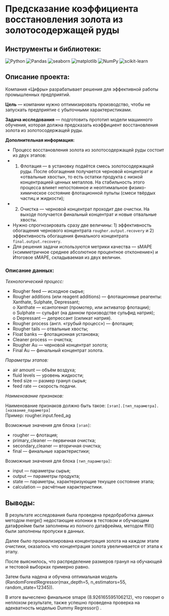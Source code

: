 # Предсказание коэффициента восстановления золота из золотосодержащей руды

## Инструменты и библиотеки:
![Python](https://img.shields.io/badge/-Python-white?style=flat&logo=python)
![Pandas](https://img.shields.io/badge/-Pandas-white?style=flat&logo=pandas&logoColor=130754)
![seaborn](https://img.shields.io/badge/-seaborn-white?style=flat&logo=seaborn)
![matplotlib](https://img.shields.io/badge/-matplotlib-white?style=flat&logo=matplotlib)
![NumPy](https://img.shields.io/badge/-NumPy-white?style=flat&logo=NumPy&logoColor=3366C5)
![scikit-learn](https://img.shields.io/badge/-scikit-white?style=flat&logo=scikit-learn)
## Описание проекта:
Компания «Цифры» разрабатывает решения для эффективной работы промышленных предприятий.

**Цель** — компании нужно оптимизировать производство, чтобы не запускать предприятие с убыточными характеристиками.

**Задача исследования** — подготовить прототип модели машинного обучения, которая должна предсказать коэффициент восстановления золота из золотосодержащей руды.

**Дополнительная информация:**  
* 	Процесс восстановления золота из золотосодержащей руды состоит из двух этапов: 
 * 1) Флотация — в установку подаётся смесь золотосодержащей руды. После обогащения получается черновой концентрат и «отвальные хвосты», то есть остатки продукта с низкой концентрацией ценных металлов. На стабильность этого процесса влияет непостоянное и неоптимальное физико-химическое состояние флотационной пульпы (смеси твёрдых частиц и жидкости);
 * 2) Очистка — черновой концентрат проходит две очистки. На выходе получается финальный концентрат и новые отвальные хвосты.
* Нужно спрогнозировать сразу две величины: 1) эффективность обогащения чернового концентрата `rougher.output.recovery` и 2) эффективность обогащения финального концентрата `final.output.recovery`.
* Для решения задачи используются метрики качества — sMAPE («симметричное среднее абсолютное процентное отклонение») и Итоговое sMAPE, складываемая из двух величин.
### Описание данных:
*Технологический процесс:*    
* Rougher feed — исходное сырье;    
* Rougher additions (или reagent additions) — флотационные реагенты: Xanthate, Sulphate, Depressant;    
o	Xanthate — ксантогенат (промотер, или активатор флотации);    
o	Sulphate — сульфат (на данном производстве сульфид натрия);    
o	Depressant — депрессант (силикат натрия).    
* Rougher process (англ. «грубый процесс») — флотация;    
* Rougher tails — отвальные хвосты;    
* Float banks — флотационная установка;    
* Cleaner process — очистка;    
* Rougher Au — черновой концентрат золота;    
* Final Au — финальный концентрат золота.       

*Параметры этапов:*    
* air amount — объём воздуха;    
* fluid levels — уровень жидкости;    
* feed size — размер гранул сырья;    
* feed rate — скорость подачи.

*Наименование признаков:*    

Наименование признаков должно быть такое: `[этап].[тип_параметра].[название_параметра]`    
Пример: rougher.input.feed_ag    

Возможные значения для блока `[этап]`:        
* rougher — флотация;    
* primary_cleaner — первичная очистка;    
* secondary_cleaner — вторичная очистка;    
* final — финальные характеристики;    

Возможные значения для блока `[тип_параметра]`:    
* input — параметры сырья;
* output — параметры продукта;
* state — параметры, характеризующие текущее состояние этапа;
* calculation — расчётные характеристики.

## Выводы:
В результате исследования была проведена предобработка данных методом merge() недостающие колонки в тестовом и обучающем датафрейме были заполнены из полного датафрейма, методом ffill() были заполнены пропуски в данных.

Далее было проанализирована концентрация золота на каждом этапе очистики, оказалось что концентрация золота увеличивается от этапа к этапу.

После выяснилось, что распределение размеров гранул на обучающей и тестовой выборках примерно равно.

Затем была надена и обучена оптимальная модель (RandomForestRegressor(max_depth=5, n_estimators=55, random_state=12345)).

В итоге вычеслено финальное smape (8.926165595106212), что говорит о неплохом результате, также успешно проведена проверка на адекватность моделью Dummy Regressor() .
